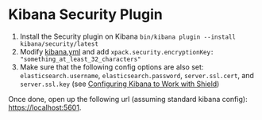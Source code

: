 # Kibana Security Plugin

1. Install the Security plugin on Kibana `bin/kibana plugin --install kibana/security/latest`
1. Modify [kibana.yml](https://github.com/elastic/kibana/blob/master/config/kibana.yml) and add `xpack.security.encryptionKey: "something_at_least_32_characters"`
1. Make sure that the following config options are also set: `elasticsearch.username`, `elasticsearch.password`, `server.ssl.cert`, and `server.ssl.key` (see [Configuring Kibana to Work with Shield](https://www.elastic.co/guide/en/kibana/current/production.html#configuring-kibana-shield))

Once done, open up the following url (assuming standard kibana config): [https://localhost:5601](https://localhost:5601).
